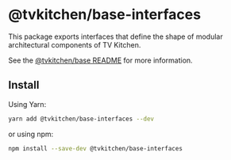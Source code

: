 # @tvkitchen/base-interfaces

This package exports interfaces that define the shape of modular architectural components of TV Kitchen.

See the [@tvkitchen/base README](https://github.com/tvkitchen/base/blob/master/README.md) for more information.

## Install

Using Yarn:

```sh
yarn add @tvkitchen/base-interfaces --dev
```

or using npm:

```sh
npm install --save-dev @tvkitchen/base-interfaces
```

